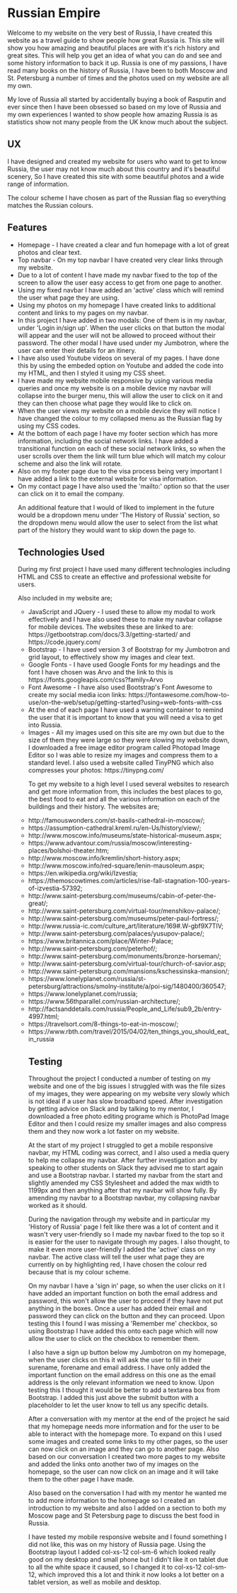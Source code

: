 <h1>Russian Empire</h1>
<p>Welcome to my website on the very best of Russia, I have created this website as a travel guide to show people how great Russia is. This site will show you how amazing and beautiful places are with it's rich history and great sites. This will help you get an idea of what you can do and see and some history information to back it up. Russia is one of my passions, I have read many books on the history of Russia, I have been to both Moscow and St. Petersburg a number of times and the photos used on my website are all my own.</p>
<p>My love of Russia all started by accidentally buying a book of Rasputin and ever since then I have been obsessed so based on my love of Russia and my own experiences I wanted to show people how amazing Russia is as statistics show not many people from the UK know much about the subject.</p>

<h2>UX</h2>
<p>I have designed and created my website for users who want to get to know Russia, the user may not know much about this country and it's beautiful scenery, So I have created this site with some beautiful photos and a wide range of information.</p>
<p>The colour scheme I have chosen as part of the Russian flag so everything matches the Russian colours.</p>

<h2>Features</h2>
<ul>
<li>Homepage - I have created a clear and fun homepage with a lot of great photos and clear text.
<li>Top navbar - On my top navbar I have created very clear links through my website.
<li>Due to a lot of content I have made my navbar fixed to the top of the screen to allow the user easy access to get from one page to another.
<li>Using my fixed navbar I have added an 'active' class which will remind the user what page they are using. 
<li>Using my photos on my homepage I have created links to additional content and links to my pages on my navbar.
<li>In this project I have added in two modals: One of them is in my navbar, under 'Login in/sign up'. When the user clicks on that button the modal will appear and the user will not be allowed to proceed without their password. The other modal I have used under my Jumbotron, where the user can enter their details for an itinery.
<li>I have also used Youtube videos on several of my pages. I have done this by using the embeded option on Youtube and added the code into my HTML, and then I styled it using my CSS sheet.
<li>I have made my website mobile responsive by using various media queries and once my website is on a mobile device my navbar will collapse into the burger menu, this will allow the user to click on it and they can then choose what page they would like to click on.
<li>When the user views my website on a mobile device they will notice I have changed the colour to my collapsed menu as the Russian flag by using my CSS codes.
<li>At the bottom of each page I have my footer section which has more information, including the social network links. I have added a transitional function on each of these social network links, so when the user scrolls over them the link will turn blue which will match my colour scheme and also the link will rotate. 
<li>Also on my footer page due to the visa process being very important I have added a link to the external website for visa information.
<li>On my contact page I have also used the 'mailto:' option so that the user can click on it to email the company. 
<p>An additional feature that I would of liked to implement in the future would be a dropdown menu under 'The History of Russia' section, so the dropdown menu would allow the user to select from the list what part of the history they would want to skip down the page to.</p>

<h2>Technologies Used</h2>
<p>During my first project I have used many different technologies including HTML and CSS to create an effective and professional website for users.</p>
<p>Also included in my website are;</p>
<ul>
<li>JavaScript and JQuery - I used these to allow my modal to work effectively and I have also used these to make my navbar collapse for mobile devices. The websites these are linked to are: https://getbootstrap.com/docs/3.3/getting-started/ and https://code.jquery.com/
<li>Bootstrap - I have used version 3 of Bootstrap for my Jumbotron and grid layout, to effectively show my images and clear text.
<li>Google Fonts - I have used Google Fonts for my headings and the font I have chosen was Arvo and the link to this is https://fonts.googleapis.com/css?family=Arvo
<li>Font Awesome - I have also used Bootstrap's Font Awesome to create my social media icon links: https://fontawesome.com/how-to-use/on-the-web/setup/getting-started?using=web-fonts-with-css
<li>At the end of each page I have used a warning container to remind the user that it is important to know that you will need a visa to get into Russia.
<li>Images - All my images used on this site are my own but due to the size of them they were large so they were slowing my website down, I downloaded a free image editor program called Photopad Image Editor so I was able to resize my images and compress them to a standard level. I also used a website called TinyPNG which also compresses your photos: https://tinypng.com/
<p>To get my website to a high level I used several websites to research and get more information from, this includes the best places to go, the best food to eat and all the various information on each of the buildings and their history.
The websites are;</p>
<li>http://famouswonders.com/st-basils-cathedral-in-moscow/;
<li>https://assumption-cathedral.kreml.ru/en-Us/history/view/;
<li>http://www.moscow.info/museums/state-historical-museum.aspx;
<li>https://www.advantour.com/russia/moscow/interesting-places/bolshoi-theater.htm;
<li>http://www.moscow.info/kremlin/short-history.aspx;
<li>http://www.moscow.info/red-square/lenin-mausoleum.aspx;
<li>https://en.wikipedia.org/wiki/Izvestia;
<li>https://themoscowtimes.com/articles/rise-fall-stagnation-100-years-of-izvestia-57392;
<li>http://www.saint-petersburg.com/museums/cabin-of-peter-the-great/;
<li>http://www.saint-petersburg.com/virtual-tour/menshikov-palace/;
<li>http://www.saint-petersburg.com/museums/peter-paul-fortress/;
<li>http://www.russia-ic.com/culture_art/literature/169#.W-gbf9X7TIV;
<li>http://www.saint-petersburg.com/palaces/yusupov-palace/;
<li>https://www.britannica.com/place/Winter-Palace;
<li>http://www.saint-petersburg.com/peterhof/;
<li>http://www.saint-petersburg.com/monuments/bronze-horseman/;
<li>http://www.saint-petersburg.com/virtual-tour/church-of-savior.asp;
<li>http://www.saint-petersburg.com/mansions/kschessinska-mansion/;
<li>https://www.lonelyplanet.com/russia/st-petersburg/attractions/smolny-institute/a/poi-sig/1480400/360547;
<li>https://www.lonelyplanet.com/russia;
<li>https://www.56thparallel.com/russian-architecture/;
<li>http://factsanddetails.com/russia/People_and_Life/sub9_2b/entry-4997.html;
<li>https://travelsort.com/8-things-to-eat-in-moscow/;
<li>https://www.rbth.com/travel/2015/04/02/ten_things_you_should_eat_in_russia

<h2>Testing</h2>
<p>Throughout the project I conducted a number of testing on my website and one of the big issues I struggled with was the file sizes of my images, they were appearing on my website very slowly which is not ideal if a user has slow broadband speed. After investigation by getting advice on Slack and by talking to my mentor, I downloaded a free photo editing programe which is PhotoPad Image Editor and then I could resize my smaller images and also compress them and they now work a lot faster on my website.</p>
<p>At the start of my project I struggled to get a mobile responsive navbar, my HTML coding was correct, and I also used a media query to help me collapse my navbar. After further investigation and by speaking to other students on Slack they advised me to start again and use a Bootstrap navbar. I started my navbar from the start and slightly amended my CSS Stylesheet and added the max width to 1199px and then anything after that my navbar will show fully. By amending my navbar to a Bootstrap navbar, my collapsing navbar worked as it should.</p> 
<p>During the navigation through my website and in particular my 'History of Russia' page I felt like there was a lot of content and it wasn't very user-friendly so I made my navbar fixed to the top so it is easier for the user to navigate through my pages. I also thought, to make it even more user-friendly I added the 'active' class on my navbar. The active class will tell the user what page they are currently on by highlighting red, I have chosen the colour red because that is my colour scheme.</p>
<p>On my navbar I have a 'sign in' page, so when the user clicks on it I have added an important function on both the email address and password, this won't allow the user to proceed if they have not put anything in the boxes. Once a user has added their email and password they can click on the button and they can proceed. Upon testing this I found I was missing a 'Remember me' checkbox, so using Bootstrap I have added this onto each page which will now allow the user to click on the checkbox to remember them.</p> 
<p>I also have a sign up button below my Jumbotron on my homepage, when the user clicks on this it will ask the user to fill in their surename, forename and email address. I have only added the important function on the email address on this one as the email address is the only relevant information we need to know. Upon testing this I thought it would be better to add a textarea box from Bootstrap. I added this just above the submit button with a placeholder to let the user know to tell us any specific details.</p>
<p>After a conversation with my mentor at the end of the project he said that my homepage needs more information and for the user to be able to interact with the homepage more. To expand on this I used some images and created some links to my other pages, so the user can now click on an image and they can go to another page. Also based on our conversation I created two more pages to my website and added the links onto another two of my images on the homepage, so the user can now click on an image and it will take them to the other page I have made.</p>
<p>Also based on the conversation I had with my mentor he wanted me to add more information to the homepage so I created an introduction to my website and also I added on a section to both my Moscow page and St Petersburg page to discuss the best food in Russia.</p> 
<p>I have tested my mobile responsive website and I found something I did not like, this was on my history of Russia page. Using the Bootstrap layout I added col-xs-12 col-sm-6 which looked really good on my desktop and small phone but I didn't like it on tablet due to all the white space it caused, so I changed it to col-xs-12 col-sm-12, which improved this a lot and think it now looks a lot better on a tablet version, as well as mobile and desktop.</p>